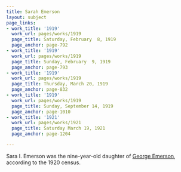 ```yaml
---
title: Sarah Emerson
layout: subject
page_links:
- work_title: '1919'
  work_url: pages/works/1919
  page_title: Saturday, February  8, 1919
  page_anchor: page-792
- work_title: '1919'
  work_url: pages/works/1919
  page_title: Sunday, February  9, 1919
  page_anchor: page-793
- work_title: '1919'
  work_url: pages/works/1919
  page_title: Thursday, March 20, 1919
  page_anchor: page-832
- work_title: '1919'
  work_url: pages/works/1919
  page_title: Sunday, September 14, 1919
  page_anchor: page-1010
- work_title: '1921'
  work_url: pages/works/1921
  page_title: Saturday March 19, 1921
  page_anchor: page-1204

---
```

<p>Sara I. Emerson was the nine-year-old daughter of <a href='../subjects/7348' title='George Emerson'>George Emerson</a>, according to the 1920 census.</p>